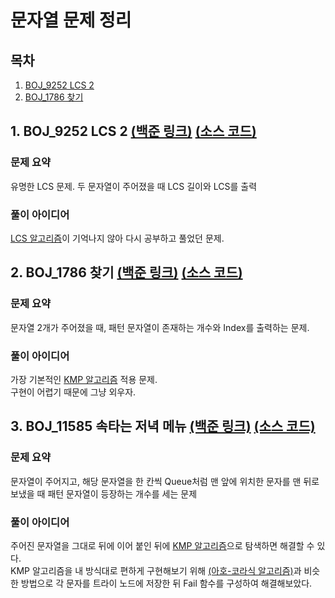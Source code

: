 # 문자열 문제 정리

## 목차

1. [BOJ_9252 LCS 2](#1-boj_9252-lcs-2-백준-링크-소스-코드)
2. [BOJ_1786 찾기](#2-boj_1786-찾기-백준-링크-소스-코드)

## 1. BOJ_9252 LCS 2 [(백준 링크)](https://www.acmicpc.net/problem/9252) [(소스 코드)](https://github.com/rldnjs7723/CodingTest/blob/main/BOJ/9000/Main_9252.java)

### 문제 요약

유명한 LCS 문제. 두 문자열이 주어졌을 때 LCS 길이와 LCS를 출력

### 풀이 아이디어

[LCS 알고리즘](https://github.com/rldnjs7723/CodingTest/#longest-common-subsequence-lcs-9252)이 기억나지 않아 다시 공부하고 풀었던 문제.

## 2. BOJ_1786 찾기 [(백준 링크)](https://www.acmicpc.net/problem/1786) [(소스 코드)](https://github.com/rldnjs7723/CodingTest/blob/main/BOJ/1000/Main_1786.java)

### 문제 요약

문자열 2개가 주어졌을 때, 패턴 문자열이 존재하는 개수와 Index를 출력하는 문제.

### 풀이 아이디어

가장 기본적인 [KMP 알고리즘](https://github.com/rldnjs7723/CodingTest#knuth-morris-pratt-kmp-pattern-matching) 적용 문제.  
구현이 어렵기 때문에 그냥 외우자.

## 3. BOJ_11585 속타는 저녁 메뉴 [(백준 링크)](https://www.acmicpc.net/problem/11585) [(소스 코드)](https://github.com/rldnjs7723/CodingTest/blob/main/BOJ/11000/Main_11585.java)

### 문제 요약

문자열이 주어지고, 해당 문자열을 한 칸씩 Queue처럼 맨 앞에 위치한 문자를 맨 뒤로 보냈을 때 패턴 문자열이 등장하는 개수를 세는 문제

### 풀이 아이디어

주어진 문자열을 그대로 뒤에 이어 붙인 뒤에 [KMP 알고리즘](https://github.com/rldnjs7723/CodingTest#knuth-morris-pratt-kmp-pattern-matching)으로 탐색하면 해결할 수 있다.  
KMP 알고리즘을 내 방식대로 편하게 구현해보기 위해 [(아호-코라식 알고리즘)](https://github.com/rldnjs7723/CodingTest#aho-corasick-아호-코라식-알고리즘)과 비슷한 방법으로 각 문자를 트라이 노드에 저장한 뒤 Fail 함수를 구성하여 해결해보았다.
